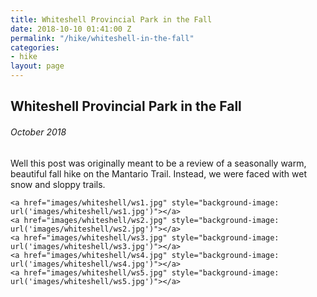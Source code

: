 ```yaml
---
title: Whiteshell Provincial Park in the Fall
date: 2018-10-10 01:41:00 Z
permalink: "/hike/whiteshell-in-the-fall"
categories:
- hike
layout: page
---
```


## Whiteshell Provincial Park in the Fall
###### *October 2018*

Well this post was originally meant to be a review of a seasonally warm, beautiful fall hike on the Mantario Trail. Instead, we were faced with wet snow and sloppy trails.

<section class="popup-gallery">

	<a href="images/whiteshell/ws1.jpg" style="background-image: url('images/whiteshell/ws1.jpg')"></a>
	<a href="images/whiteshell/ws2.jpg" style="background-image: url('images/whiteshell/ws2.jpg')"></a>
	<a href="images/whiteshell/ws3.jpg" style="background-image: url('images/whiteshell/ws3.jpg')"></a>
	<a href="images/whiteshell/ws4.jpg" style="background-image: url('images/whiteshell/ws4.jpg')"></a>
	<a href="images/whiteshell/ws5.jpg" style="background-image: url('images/whiteshell/ws5.jpg')"></a>
  <a href="images/whiteshell/ws6.jpg" style="background-image: url('images/whiteshell/ws6.jpg')" class="double-height"></a>
  <a href="images/whiteshell/ws7.jpg" style="background-image: url('images/whiteshell/ws7.jpg')"></a>
  <a href="images/whiteshell/ws8.jpg" style="background-image: url('images/whiteshell/ws8.jpg')"></a>
  <a href="images/whiteshell/ws9.jpg" style="background-image: url('images/whiteshell/ws9.jpg')"></a>
  <a href="images/whiteshell/ws10.jpg" style="background-image: url('images/whiteshell/ws10.jpg')"></a>
  <a href="images/whiteshell/ws11" style="background-image: url('images/whiteshell/ws11.jpg')" class="double-height"></a>
  <a href="images/whiteshell/ws12.jpg" style="background-image: url('images/whiteshell/ws12.jpg')"></a>

</section>

